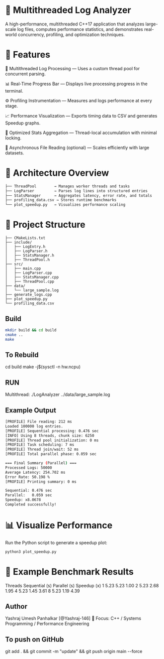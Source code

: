 # 🧩 Multithreaded Log Analyzer

A high-performance, multithreaded C++17 application that analyzes large-scale log files, computes performance statistics, and demonstrates real-world concurrency, profiling, and optimization techniques.

# 🚀 Features

🧵 Multithreaded Log Processing — Uses a custom thread pool for concurrent parsing.

📊 Real-Time Progress Bar — Displays live processing progress in the terminal.

⚙️ Profiling Instrumentation — Measures and logs performance at every stage.

📈 Performance Visualization — Exports timing data to CSV and generates Speedup graphs.

🧮 Optimized Stats Aggregation — Thread-local accumulation with minimal locking.

💾 Asynchronous File Reading (optional) — Scales efficiently with large datasets.

# 🧠 Architecture Overview
```bash
├── ThreadPool        → Manages worker threads and tasks
├── LogParser         → Parses log lines into structured entries
├── StatsManager      → Aggregates latency, error rate, and totals
├── profiling_data.csv → Stores runtime benchmarks
└── plot_speedup.py   → Visualizes performance scaling
```

# 🧱 Project Structure
```MultithreadedLogAnalyzer/
├── CMakeLists.txt
├── include/
│   ├── LogEntry.h
│   ├── LogParser.h
│   ├── StatsManager.h
│   ├── ThreadPool.h
├── src/
│   ├── main.cpp
│   ├── LogParser.cpp
│   ├── StatsManager.cpp
│   ├── ThreadPool.cpp
├── data/
│   └── large_sample.log
├── generate_logs.cpp
├── plot_speedup.py
└── profiling_data.csv
```

## Build
```bash
mkdir build && cd build
cmake ..
make
```
## To Rebuild
cd build
make -j$(sysctl -n hw.ncpu)

## RUN
Multithread:
./LogAnalyzer ../data/large_sample.log

## Example Output
```bash
[PROFILE] File reading: 212 ms
Loaded 100000 log entries.
[PROFILE] Sequential processing: 0.476 sec
[INFO] Using 8 threads, chunk size: 6250
[PROFILE] Thread pool initialization: 0 ms
[PROFILE] Task scheduling: 7 ms
[PROFILE] Thread join/wait: 52 ms
[PROFILE] Total parallel phase: 0.059 sec

=== Final Summary (Parallel) ===
Processed Logs: 50000
Average Latency: 254.702 ms
Error Rate: 50.198 %
[PROFILE] Printing summary: 0 ms

Sequential: 0.476 sec
Parallel:   0.059 sec
Speedup: x8.0678
Completed successfully!
```

# 📊 Visualize Performance
Run the Python script to generate a speedup plot:
```bash
python3 plot_speedup.py
```

# 🧩 Example Benchmark Results
Threads	Sequential (s)	Parallel (s)	Speedup (x)
1	5.23	5.23	1.00
2	5.23	2.68	1.95
4	5.23	1.45	3.61
8	5.23	1.19	4.39

## Author
Yashraj Umesh Panhalkar [@Yashraj-146]
💼 Focus: C++ / Systems Programming / Performance Engineering

## To push on GitHub
git add . && git commit -m "update" && git push origin main --force
